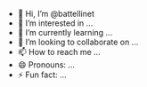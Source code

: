 - 👋 Hi, I’m @battellinet
- 👀 I’m interested in ...
- 🌱 I’m currently learning ...
- 💞️ I’m looking to collaborate on ...
- 📫 How to reach me ...
- 😄 Pronouns: ...
- ⚡ Fun fact: ...

<!---
battellinet/battellinet is a ✨ special ✨ repository because its `README.md` (this file) appears on your GitHub profile.
You can click the Preview link to take a look at your changes.
--->
